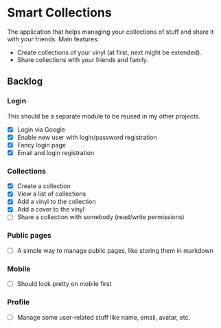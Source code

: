 # Smart Collections

The application that helps managing your collections of stuff and share it with your friends.
Main features:

* Create collections of your vinyl (at first, next might be extended).
* Share collections with your friends and family.

## Backlog

### Login

This should be a separate module to be reused in my other projects. 

- [x] Login via Google
- [x] Enable new user with login/password registration
- [x] Fancy login page
- [x] Email and login registration

### Collections

- [x] Create a collection
- [x] View a list of collections
- [x] Add a vinyl to the collection
- [x] Add a cover to the vinyl
- [ ] Share a collection with somebody (read/write permissions)

### Public pages

- [ ] A simple way to manage public pages, like storing them in markdown

### Mobile

- [ ] Should look pretty on mobile first

### Profile

- [ ] Manage some user-related stuff like name, email, avatar, etc. 